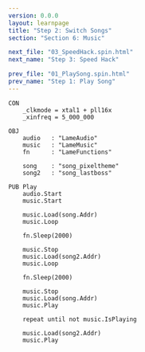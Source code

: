 ```yaml
---
version: 0.0.0
layout: learnpage
title: "Step 2: Switch Songs"
section: "Section 6: Music"

next_file: "03_SpeedHack.spin.html"
next_name: "Step 3: Speed Hack"

prev_file: "01_PlaySong.spin.html"
prev_name: "Step 1: Play Song"
---
```


    CON
        _clkmode = xtal1 + pll16x
        _xinfreq = 5_000_000

    OBJ
        audio   : "LameAudio"
        music   : "LameMusic"
        fn      : "LameFunctions"

        song    : "song_pixeltheme"
        song2   : "song_lastboss"

    PUB Play
        audio.Start
        music.Start

        music.Load(song.Addr)
        music.Loop

        fn.Sleep(2000)

        music.Stop
        music.Load(song2.Addr)
        music.Loop

        fn.Sleep(2000)

        music.Stop
        music.Load(song.Addr)
        music.Play

        repeat until not music.IsPlaying

        music.Load(song2.Addr)
        music.Play

